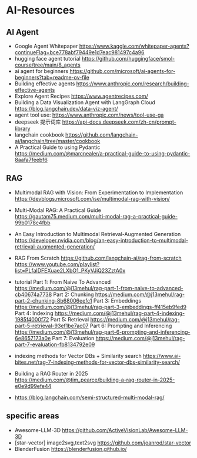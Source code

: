 # AI-Resources

## AI Agent
* Google Agent Whitepaper  https://www.kaggle.com/whitepaper-agents?continueFlag=bce778abf79449e1d7eac981497c4a96
* hugging face agent tutorial  https://github.com/huggingface/smol-course/tree/main/8_agents
* ai agent for beginners https://github.com/microsoft/ai-agents-for-beginners?tab=readme-ov-file
* Building effective agents  https://www.anthropic.com/research/building-effective-agents
* Explore Agent Recipes  https://www.agentrecipes.com/
* Building a Data Visualization Agent with LangGraph Cloud   https://blog.langchain.dev/data-viz-agent/
* agent tool use: https://www.anthropic.com/news/tool-use-ga
* deepseek 提示词库 https://api-docs.deepseek.com/zh-cn/prompt-library
* langchain cookbook https://github.com/langchain-ai/langchain/tree/master/cookbook
* A Practical Guide to using Pydantic https://medium.com/@marcnealer/a-practical-guide-to-using-pydantic-8aafa7feebf6
  

## RAG
* Multimodal RAG with Vision: From Experimentation to Implementation https://devblogs.microsoft.com/ise/multimodal-rag-with-vision/
* Multi-Modal RAG: A Practical Guide https://gautam75.medium.com/multi-modal-rag-a-practical-guide-99b0178c4fbb
* An Easy Introduction to Multimodal Retrieval-Augmented Generation https://developer.nvidia.com/blog/an-easy-introduction-to-multimodal-retrieval-augmented-generation/
* RAG From Scratch https://github.com/langchain-ai/rag-from-scratch   https://www.youtube.com/playlist?list=PLfaIDFEXuae2LXbO1_PKyVJiQ23ZztA0x
* tutorial
  Part 1: From Naive To Advanced  https://medium.com/@j13mehul/rag-part-1-from-naive-to-advanced-cb40674a7738
  Part 2: Chunking https://medium.com/@j13mehul/rag-part-2-chunking-8b68006eefc1
  Part 3: Embeddings  https://medium.com/@j13mehul/rag-part-3-embeddings-ff415eb9fed9
  Part 4: Indexing https://medium.com/@j13mehul/rag-part-4-indexing-1985f4000f72
  Part 5: Retrieval https://medium.com/@j13mehul/rag-part-5-retrieval-93ef1be7ac07
  Part 6: Prompting and Inferencing https://medium.com/@j13mehul/rag-part-6-prompting-and-inferencing-6e8657173a0e
  Part 7: Evaluation https://medium.com/@j13mehul/rag-part-7-evaluation-fb8134792e09
  
* indexing methods for Vector DBs + Similarity search  https://www.ai-bites.net/rag-7-indexing-methods-for-vector-dbs-similarity-search/
* Building a RAG Router in 2025 https://medium.com/@tim_pearce/building-a-rag-router-in-2025-e0e9d99efe44
* https://blog.langchain.com/semi-structured-multi-modal-rag/
  
  
  
## specific areas
* Awesome-LLM-3D  https://github.com/ActiveVisionLab/Awesome-LLM-3D
* [star-vector]  image2svg,text2svg  https://github.com/joanrod/star-vector
* BlenderFusion https://blenderfusion.github.io/


